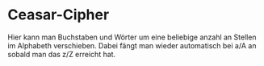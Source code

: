 # Ceasar-Cipher

Hier kann man Buchstaben und Wörter um eine beliebige anzahl an Stellen im Alphabeth verschieben. Dabei fängt man wieder automatisch bei a/A an sobald man das z/Z erreicht hat.
